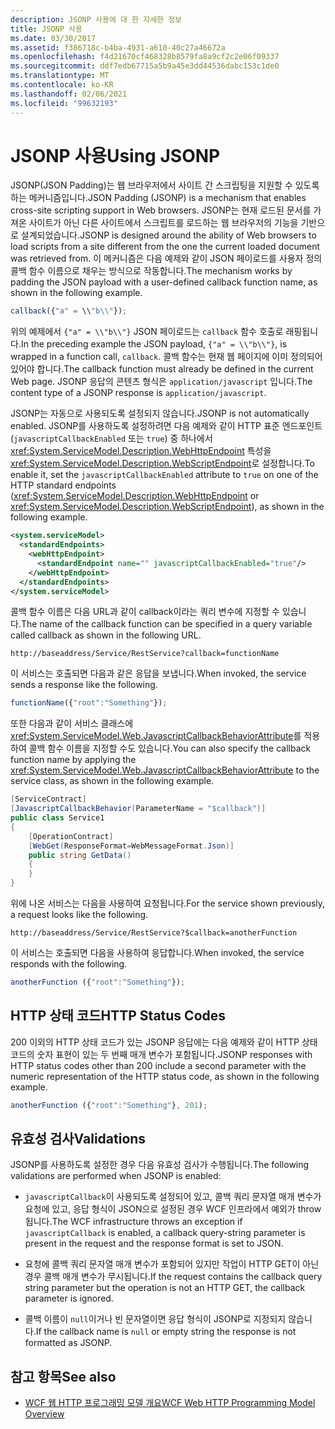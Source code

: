 ```yaml
---
description: JSONP 사용에 대 한 자세한 정보
title: JSONP 사용
ms.date: 03/30/2017
ms.assetid: f386718c-b4ba-4931-a610-40c27a46672a
ms.openlocfilehash: f4d21670cf468328b8579fa8a9cf2c2e06f09337
ms.sourcegitcommit: ddf7edb67715a5b9a45e3dd44536dabc153c1de0
ms.translationtype: MT
ms.contentlocale: ko-KR
ms.lasthandoff: 02/06/2021
ms.locfileid: "99632193"
---
```

# <a name="using-jsonp"></a><span data-ttu-id="85508-103">JSONP 사용</span><span class="sxs-lookup"><span data-stu-id="85508-103">Using JSONP</span></span>

<span data-ttu-id="85508-104">JSONP(JSON Padding)는 웹 브라우저에서 사이트 간 스크립팅을 지원할 수 있도록 하는 메커니즘입니다.</span><span class="sxs-lookup"><span data-stu-id="85508-104">JSON Padding (JSONP) is a mechanism that enables cross-site scripting support in Web browsers.</span></span> <span data-ttu-id="85508-105">JSONP는 현재 로드된 문서를 가져온 사이트가 아닌 다른 사이트에서 스크립트를 로드하는 웹 브라우저의 기능을 기반으로 설계되었습니다.</span><span class="sxs-lookup"><span data-stu-id="85508-105">JSONP is designed around the ability of Web browsers to load scripts from a site different from the one the current loaded document was retrieved from.</span></span> <span data-ttu-id="85508-106">이 메커니즘은 다음 예제와 같이 JSON 페이로드를 사용자 정의 콜백 함수 이름으로 채우는 방식으로 작동합니다.</span><span class="sxs-lookup"><span data-stu-id="85508-106">The mechanism works by padding the JSON payload with a user-defined callback function name, as shown in the following example.</span></span>

```javascript
callback({"a" = \\"b\\"});
```

<span data-ttu-id="85508-107">위의 예제에서 `{"a" = \\"b\\"}` JSON 페이로드는 `callback` 함수 호출로 래핑됩니다.</span><span class="sxs-lookup"><span data-stu-id="85508-107">In the preceding example the JSON payload, `{"a" = \\"b\\"}`, is wrapped in a function call, `callback`.</span></span> <span data-ttu-id="85508-108">콜백 함수는 현재 웹 페이지에 이미 정의되어 있어야 합니다.</span><span class="sxs-lookup"><span data-stu-id="85508-108">The callback function must already be defined in the current Web page.</span></span> <span data-ttu-id="85508-109">JSONP 응답의 콘텐츠 형식은 `application/javascript` 입니다.</span><span class="sxs-lookup"><span data-stu-id="85508-109">The content type of a JSONP response is `application/javascript`.</span></span>

<span data-ttu-id="85508-110">JSONP는 자동으로 사용되도록 설정되지 않습니다.</span><span class="sxs-lookup"><span data-stu-id="85508-110">JSONP is not automatically enabled.</span></span> <span data-ttu-id="85508-111">JSONP를 사용하도록 설정하려면 다음 예제와 같이 HTTP 표준 엔드포인트(`javascriptCallbackEnabled` 또는 `true`) 중 하나에서 <xref:System.ServiceModel.Description.WebHttpEndpoint> 특성을 <xref:System.ServiceModel.Description.WebScriptEndpoint>로 설정합니다.</span><span class="sxs-lookup"><span data-stu-id="85508-111">To enable it, set the `javascriptCallbackEnabled` attribute to `true` on one of the HTTP standard endpoints (<xref:System.ServiceModel.Description.WebHttpEndpoint> or <xref:System.ServiceModel.Description.WebScriptEndpoint>), as shown in the following example.</span></span>

```xml
<system.serviceModel>
  <standardEndpoints>
    <webHttpEndpoint>
      <standardEndpoint name="" javascriptCallbackEnabled="true"/>
    </webHttpEndpoint>
  </standardEndpoints>
</system.serviceModel>
```

<span data-ttu-id="85508-112">콜백 함수 이름은 다음 URL과 같이 callback이라는 쿼리 변수에 지정할 수 있습니다.</span><span class="sxs-lookup"><span data-stu-id="85508-112">The name of the callback function can be specified in a query variable called callback as shown in the following URL.</span></span>

`http://baseaddress/Service/RestService?callback=functionName`

<span data-ttu-id="85508-113">이 서비스는 호출되면 다음과 같은 응답을 보냅니다.</span><span class="sxs-lookup"><span data-stu-id="85508-113">When invoked, the service sends a response like the following.</span></span>

```javascript
functionName({"root":"Something"});
```  

<span data-ttu-id="85508-114">또한 다음과 같이 서비스 클래스에 <xref:System.ServiceModel.Web.JavascriptCallbackBehaviorAttribute>를 적용하여 콜백 함수 이름을 지정할 수도 있습니다.</span><span class="sxs-lookup"><span data-stu-id="85508-114">You can also specify the callback function name by applying the <xref:System.ServiceModel.Web.JavascriptCallbackBehaviorAttribute> to the service class, as shown in the following example.</span></span>

```csharp
[ServiceContract]
[JavascriptCallbackBehavior(ParameterName = "$callback")]
public class Service1
{
    [OperationContract]
    [WebGet(ResponseFormat=WebMessageFormat.Json)]
    public string GetData()
    {
    }
}
```

<span data-ttu-id="85508-115">위에 나온 서비스는 다음을 사용하여 요청됩니다.</span><span class="sxs-lookup"><span data-stu-id="85508-115">For the service shown previously, a request looks like the following.</span></span>

`http://baseaddress/Service/RestService?$callback=anotherFunction`

<span data-ttu-id="85508-116">이 서비스는 호출되면 다음을 사용하여 응답합니다.</span><span class="sxs-lookup"><span data-stu-id="85508-116">When invoked, the service responds with the following.</span></span>

```javascript
anotherFunction ({"root":"Something"});
```

## <a name="http-status-codes"></a><span data-ttu-id="85508-117">HTTP 상태 코드</span><span class="sxs-lookup"><span data-stu-id="85508-117">HTTP Status Codes</span></span>

<span data-ttu-id="85508-118">200 이외의 HTTP 상태 코드가 있는 JSONP 응답에는 다음 예제와 같이 HTTP 상태 코드의 숫자 표현이 있는 두 번째 매개 변수가 포함됩니다.</span><span class="sxs-lookup"><span data-stu-id="85508-118">JSONP responses with HTTP status codes other than 200 include a second parameter with the numeric representation of the HTTP status code, as shown in the following example.</span></span>

```javascript
anotherFunction ({"root":"Something"}, 201);
```

## <a name="validations"></a><span data-ttu-id="85508-119">유효성 검사</span><span class="sxs-lookup"><span data-stu-id="85508-119">Validations</span></span>

<span data-ttu-id="85508-120">JSONP를 사용하도록 설정한 경우 다음 유효성 검사가 수행됩니다.</span><span class="sxs-lookup"><span data-stu-id="85508-120">The following validations are performed when JSONP is enabled:</span></span>

- <span data-ttu-id="85508-121">`javascriptCallback`이 사용되도록 설정되어 있고, 콜백 쿼리 문자열 매개 변수가 요청에 있고, 응답 형식이 JSON으로 설정된 경우 WCF 인프라에서 예외가 throw됩니다.</span><span class="sxs-lookup"><span data-stu-id="85508-121">The WCF infrastructure throws an exception if `javascriptCallback` is enabled, a callback query-string parameter is present in the request and the response format is set to JSON.</span></span>

- <span data-ttu-id="85508-122">요청에 콜백 쿼리 문자열 매개 변수가 포함되어 있지만 작업이 HTTP GET이 아닌 경우 콜백 매개 변수가 무시됩니다.</span><span class="sxs-lookup"><span data-stu-id="85508-122">If the request contains the callback query string parameter but the operation is not an HTTP GET, the callback parameter is ignored.</span></span>

- <span data-ttu-id="85508-123">콜백 이름이 `null`이거나 빈 문자열이면 응답 형식이 JSONP로 지정되지 않습니다.</span><span class="sxs-lookup"><span data-stu-id="85508-123">If the callback name is `null` or empty string the response is not formatted as JSONP.</span></span>

## <a name="see-also"></a><span data-ttu-id="85508-124">참고 항목</span><span class="sxs-lookup"><span data-stu-id="85508-124">See also</span></span>

- [<span data-ttu-id="85508-125">WCF 웹 HTTP 프로그래밍 모델 개요</span><span class="sxs-lookup"><span data-stu-id="85508-125">WCF Web HTTP Programming Model Overview</span></span>](wcf-web-http-programming-model-overview.md)
